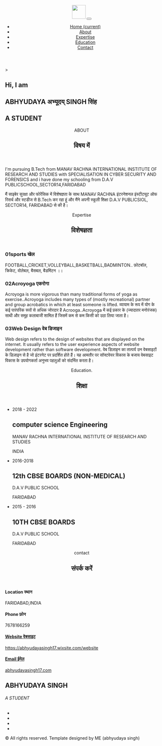 <!DOCTYPE html>
<html>
  <head>
    <meta charset="utf-8">
    <meta http-equiv="X-UA-Compatible" content="IE=edge">
    <title>Resume | Bootstrap Template</title>
    <meta name="description" content="">
    <meta name="viewport" content="width=device-width, initial-scale=1">
    <meta name="robots" content="all,follow">
    <!-- Bootstrap CSS-->
    <link rel="stylesheet" href="vendor/bootstrap/css/bootstrap.min.css">
    <!-- Google fonts-->
    <link rel="stylesheet" href="https://fonts.googleapis.com/css?family=Work+Sans:300,400,800&amp;display=swap">
    <!-- theme stylesheet-->
    <link rel="stylesheet" href="css/style.default.css" id="theme-stylesheet">
    <!-- Custom stylesheet - for your changes-->
    <link rel="stylesheet" href="css/custom.css">
    <!-- Favicon-->
    <link rel="shortcut icon" href="img/favicon.png">
    <!-- Tweaks for older IEs--><!--[if lt IE 9]>
        <script src="https://oss.maxcdn.com/html5shiv/3.7.3/html5shiv.min.js"></script>
        <script src="https://oss.maxcdn.com/respond/1.4.2/respond.min.js"></script><![endif]-->
  </head>
  <body>
    <!-- navbar-->
    <header class="header">
      <nav class="navbar navbar-expand-lg fixed-top">
        <div class="container"><a class="navbar-brand" href="#"><img src="img/logo.svg" alt="" width="45"></a>
          <button class="navbar-toggler navbar-toggler-right" type="button" data-toggle="collapse" data-target="#navbarSupportedContent" aria-controls="navbarSupportedContent" aria-expanded="false" aria-label="Toggle navigation"><i class="fas fa-bars"></i></button>
          <div class="collapse navbar-collapse" id="navbarSupportedContent">
            <ul class="navbar-nav ml-auto">
              <li class="nav-item"><a class="nav-link link-scroll active" href="#hero">Home <span class="sr-only">(current)</span></a></li>
              <li class="nav-item"><a class="nav-link link-scroll" href="#about">About</a></li>
              <li class="nav-item"><a class="nav-link link-scroll" href="#expertise">Expertise</a></li>
              <li class="nav-item"><a class="nav-link link-scroll" href="#education">Education</a></li>
              <li class="nav-item"><a class="nav-link link-scroll" href="#contact">Contact</a></li>
            </ul>
          </div>
        </div>
      </nav>
    </header>
    <!-- Hero Section-->
    <section class="hero bg-cover bg-center mt-5" id="hero" style="background-image: url('img_abhy: NaN;jpeg');"></div>>
      <div class="container py-5 my-5 index-forward">
        <div class="row">
          <div class="col-md-8 text-black">
            <h2 class="h4 text-primary font-weight-normal mb-0">Hi, I am</h2>
            <h1 class="text-uppercase text-xl mb-0">ABHYUDAYA अभ्यूदय् <span class="text-primary">SINGH सिंह </span></h1>
            <h2 class="h4 font-weight-normal mb-5">A STUDENT</h2>
          </div>
        </div>
      </div>
    </section>
    <!-- About Section-->
    <section class="bg-light" id="about">
      <div class="container">
        <header class="mb-5">
          <p class="font-weight-bold text-primary text-uppercase letter-spacing-3">ABOUT</p>
          <h2 class="h3 lined">विषय में</h2>
        </header>
        <p class="lead text-muted">I'm pursuing B.Tech from MANAV RACHNA INTERNATIONAL INSTITUTE OF RESEARCH AND STUDIES with SPECIALISATION IN CYBER SECURITY AND FORENSICS and i have done my schooling from D.A.V PUBLICSCHOOL,SECTOR14,FARIDABAD</p>
        <p class="text-muted">मैं साइबेर सुरक्षा और फोरेंसिक में विशेषज्ञता के साथ MANAV RACHNA इंटरनेशनल इंस्टीट्यूट ऑफ रिसर्च और स्टडीज से B.Tech कर रहा हूं और मैंने अपनी स्कूली शिक्षा D.A.V PUBLICSIOL, SECTOR14, FARIDABAD से की है।</p>
      </div>
    </section>
    <!-- Expertise Section        -->
    <section id="expertise">
      <div class="container">
        <header class="mb-5 pb-4">
          <p class="font-weight-bold text-primary text-uppercase letter-spacing-3">Expertise</p>
          <h2 class="text-uppercase lined">विशेषज्ञता</h2>
        </header>
        <div class="row">
          <div class="col-md-6 mb-5">
            <h3 class="h4"><span class="text-primary mr-2">01</span>sports 
              खेल</h3>
            <p class="text-muted text-small ml-4 pl-3">FOOTBALL,CRICKET,VOLLEYBALL,BASKETBALL,BADMINTON..
             फ़ोटबॉल, क्रिकेट, वोलेबल, बैसबल, बैडमिंटन ।।</p>
          </div>
          <div class="col-md-6 mb-5">
            <h3 class="h4"><span class="text-primary mr-2">02</span>Acroyoga 
              एकरोगा</h3>
            <p class="text-muted text-small ml-4 pl-3">Acroyoga is more vigorous than many traditional forms of yoga as exercise..Acroyoga includes many types of (mostly recreational) partner and group acrobatics in which at least someone is lifted.
              व्यायाम के रूप में योग के कई पारंपरिक रूपों से अधिक जोरदार है Acrooga..Acroyoga में कई प्रकार के (ज्यादातर मनोरंजक) साथी और समूह कलाबाजी शामिल हैं जिसमें कम से कम किसी को उठा लिया जाता है।</p>
          </div>
          <div class="col-md-6 mb-5 mb-md-0">
            <h3 class="h4"><span class="text-primary mr-2">03</span>Web Design वेब डिजाइन</h3>
            <p class="text-muted text-small ml-4 pl-3">Web design refers to the design of websites that are displayed on the internet. It usually refers to the user experience aspects of website development rather than software development. वेब डिज़ाइन का तात्पर्य उन वेबसाइटों के डिज़ाइन से है जो इंटरनेट पर प्रदर्शित होते हैं। यह आमतौर पर सॉफ्टवेयर विकास के बजाय वेबसाइट विकास के उपयोगकर्ता अनुभव पहलुओं को संदर्भित करता है।</p>
          </div>
        </div>
      </div>
    </section>
    <!-- Education Section-->
    <section class="bg-light" id="education">
      <div class="container">
        <header class="mb-5 pb-4">
          <p class="font-weight-bold text-primary text-uppercase letter-spacing-3">Education.</p>
          <h2 class="text-uppercase lined">
            शिक्षा</h2>
        </header>
        <!--  Timeline -->
        <ul class="timeline">
              <!-- Timeline item-->
              <li class="timeline-item ml-3 pb-4">
                <div class="timeline-arrow"></div>
                <div class="row no-gutter">
                  <div class="col-lg-5 mb-4 mb-lg-0">
                    <p class="font-weight-bold mb-2 text-primary text-small">2018 - 2022 </p>
                    <h2 class="h5 mb-0 text-uppercase">computer science Engineering</h2>
                    <p class="text-small mb-0"> MANAV RACHNA INTERNATIONAL INSTITUTE OF RESEARCH AND STUDIES</p><span class="small text-muted">INDIA</span>
                  </div>
                  <div class="col-lg-7">
                    <p class="text-muted"> </p>
                  </div>
                </div>
              </li>
              <!-- Timeline item-->
              <li class="timeline-item ml-3 pb-4">
                <div class="timeline-arrow"></div>
                <div class="row no-gutter">
                  <div class="col-lg-5 mb-4 mb-lg-0">
                    <p class="font-weight-bold mb-2 text-primary text-small">2016-2018</p>
                    <h2 class="h5 mb-0 text-uppercase">12th CBSE BOARDS (NON-MEDICAL)</h2>
                    <p class="text-small mb-0">D.A.V PUBLIC SCHOOL</p><span class="small text-muted">FARIDABAD</span>
                  </div>
                  <div class="col-lg-7">
                    <p class="text-muted"></p>
                  </div>
                </div>
              </li>
              <!-- Timeline item-->
              <li class="timeline-item ml-3 pb-4">
                <div class="timeline-arrow"></div>
                <div class="row no-gutter">
                  <div class="col-lg-5 mb-4 mb-lg-0">
                    <p class="font-weight-bold mb-2 text-primary text-small">2015 - 2016 </p>
                    <h2 class="h5 mb-0 text-uppercase">10TH CBSE BOARDS</h2>
                    <p class="text-small mb-0">D.A.V PUBLIC SCHOOL </p><span class="small text-muted">FARIDABAD</span>
                  </div>
                  <div class="col-lg-7">
                    <p class="text-muted"></p>
                  </div>
                </div>
              </li>
        </ul>
      </div>
    </section>
    <!-- Education Section        -->
    <section class="bg-light" id="contact">
      <div class="container">
        <header class="mb-5 pb-4">
          <p class="font-weight-bold text-primary text-uppercase letter-spacing-3">contact</p>
          <h2 class="text-uppercase lined">
            संपर्क करें</h2>
        </header>
        <div class="row">
          <div class="col-lg-3 col-md-6 mb-4 mb-lg-0">
            <div class="px-4 py-5 text-center contact-item shadow-sm"><i class="fas fa-map-marker-alt fa-2x mb-4"></i>
              <h4 class="contact-item-title h5 text-uppercase">Location 
                स्थान</h4>
              <p class="text-small mb-0">FARIDABAD,INDIA</p>
            </div>
          </div>
          <div class="col-lg-3 col-md-6 mb-4 mb-lg-0">
            <div class="px-4 py-5 text-center contact-item shadow-sm"><i class="fas fa-mobile fa-2x mb-4"></i>
              <h4 class="contact-item-title h5 text-uppercase">Phone फ़ोन</h4>
              <p class="text-small mb-0">7678166259</p>
            </div>
          </div>
          <div class="col-lg-3 col-md-6 mb-4 mb-lg-0"><a class="px-4 py-5 text-center contact-item shadow-sm d-block reset-anchor" href="www.example.com"><i class="fas fa-globe-americas fa-2x mb-4"></i>
              <h4 class="contact-item-title h5 text-uppercase">Website 
                वेबसाइट</h4>
              <p class="text-small mb-0">https://abhyudayasingh17.wixsite.com/website</p></a></div>
          <div class="col-lg-3 col-md-6 mb-4 mb-lg-0"><a class="px-4 py-5 text-center contact-item shadow-sm d-block reset-anchor" href="mailto:info@example.com"><i class="fas fa-envelope fa-2x mb-4"></i>
              <h4 class="contact-item-title h5 text-uppercase">Email 
                ईमेल</h4>
              <p class="text-small mb-0">abhyudayasingh17.com</p></a></div>
        </div>
      </div>
    </section>
    <!-- Footer-->
    <footer>
      <div class="container text-center section-padding-y">
        <div class="row px-4">
          <div class="col-lg-7 mx-auto">
            <h2 class="text-uppercase mb-0">ABHYUDAYA SINGH </h2>
            <h6 class="text-primary text-uppercase mb-0 letter-spacing-3">A STUDENT</h6>
            <p class="text-muted my-4"></p>
            <ul class="list-inline mb-0">
              <li class="list-inline-item"><a class="social-link" href="#"><i class="fab fa-facebook-f"></i></a></li>
              <li class="list-inline-item"><a class="social-link" href="#"><i class="fab fa-twitter"></i></a></li>
              <li class="list-inline-item"><a class="social-link" href="#"><i class="fab fa-linkedin"></i></a></li>
              <li class="list-inline-item"><a class="social-link" href="#"><i class="fab fa-instagram"></i></a></li>
            </ul>
          </div>
        </div>
      </div>
      <div class="copyrights px-4">
        <div class="container py-4 border-top text-center">
          <p class="mb-0 text-muted py-2">&copy; All rights reserved. Template designed by ME (abhyudaya singh) </p>
        </div>
      </div>
    </footer>
    <!-- JavaScript files-->
    <script src="vendor/jquery/jquery.min.js"></script>
    <script src="vendor/bootstrap/js/bootstrap.bundle.min.js"></script>
    <script src="js/front.js"></script>
    <!-- FontAwesome CSS - loading as last, so it doesn't block rendering-->
    <link rel="stylesheet" href="https://use.fontawesome.com/releases/v5.7.1/css/all.css" integrity="sha384-fnmOCqbTlWIlj8LyTjo7mOUStjsKC4pOpQbqyi7RrhN7udi9RwhKkMHpvLbHG9Sr" crossorigin="anonymous">
  </body>
</html>

